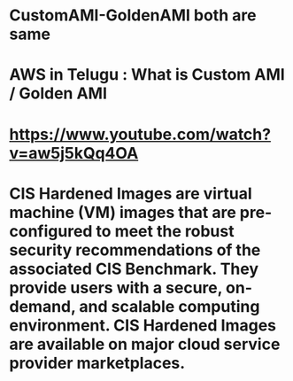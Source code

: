 ﻿# CustomAMI-GoldenAMI both are same
# AWS in Telugu : What is Custom AMI / Golden AMI
# https://www.youtube.com/watch?v=aw5j5kQq4OA
# CIS Hardened Images are virtual machine (VM) images that are pre-configured to meet the robust security recommendations of the associated CIS Benchmark. They provide users with a secure, on-demand, and scalable computing environment. CIS Hardened Images are available on major cloud service provider marketplaces.
